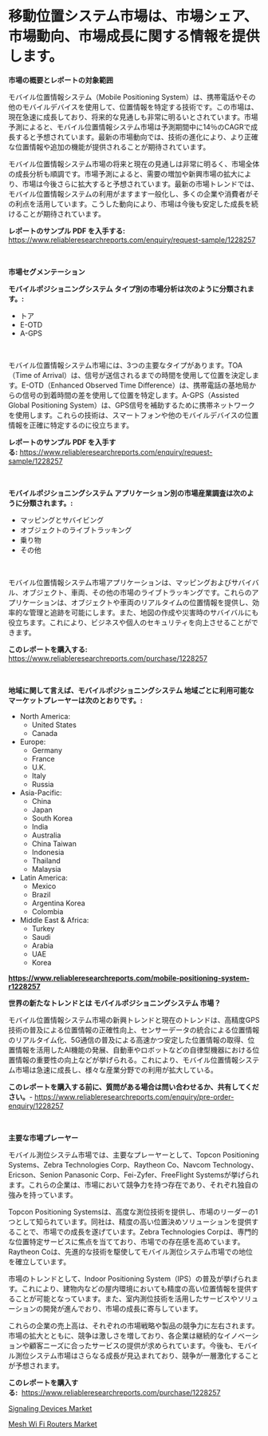 <p><h1>移動位置システム市場は、市場シェア、市場動向、市場成長に関する情報を提供します。</h1></p><p><strong>市場の概要とレポートの対象範囲</strong></p>
<p><p>モバイル位置情報システム（Mobile Positioning System）は、携帯電話やその他のモバイルデバイスを使用して、位置情報を特定する技術です。この市場は、現在急速に成長しており、将来的な見通しも非常に明るいとされています。市場予測によると、モバイル位置情報システム市場は予測期間中に14％のCAGRで成長すると予想されています。最新の市場動向では、技術の進化により、より正確な位置情報や追加の機能が提供されることが期待されています。</p><p>モバイル位置情報システム市場の将来と現在の見通しは非常に明るく、市場全体の成長分析も順調です。市場予測によると、需要の増加や新興市場の拡大により、市場は今後さらに拡大すると予想されています。最新の市場トレンドでは、モバイル位置情報システムの利用がますます一般化し、多くの企業や消費者がその利点を活用しています。こうした動向により、市場は今後も安定した成長を続けることが期待されています。</p></p>
<p><strong>レポートのサンプル PDF を入手する:</strong> <a href="https://www.reliableresearchreports.com/enquiry/request-sample/1228257">https://www.reliableresearchreports.com/enquiry/request-sample/1228257</a></p>
<p>&nbsp;</p>
<p><strong>市場セグメンテーション</strong></p>
<p><strong>モバイルポジショニングシステム タイプ別の市場分析は次のように分類されます。:</strong></p>
<p><ul><li>トア</li><li>E-OTD</li><li>A-GPS</li></ul></p>
<p>&nbsp;</p>
<p><p>モバイル位置情報システム市場には、3つの主要なタイプがあります。TOA（Time of Arrival）は、信号が送信されるまでの時間を使用して位置を決定します。E-OTD（Enhanced Observed Time Difference）は、携帯電話の基地局からの信号の到着時間の差を使用して位置を特定します。A-GPS（Assisted Global Positioning System）は、GPS信号を補助するために携帯ネットワークを使用します。これらの技術は、スマートフォンや他のモバイルデバイスの位置情報を正確に特定するのに役立ちます。</p></p>
<p><strong>レポートのサンプル PDF を入手する:</strong>&nbsp;<a href="https://www.reliableresearchreports.com/enquiry/request-sample/1228257">https://www.reliableresearchreports.com/enquiry/request-sample/1228257</a></p>
<p>&nbsp;</p>
<p><strong> モバイルポジショニングシステム アプリケーション別の市場産業調査は次のように分類されます。:</strong></p>
<p><ul><li>マッピングとサバイビング</li><li>オブジェクトのライブトラッキング</li><li>乗り物</li><li>その他</li></ul></p>
<p>&nbsp;</p>
<p><p>モバイル位置情報システム市場アプリケーションは、マッピングおよびサバイバル、オブジェクト、車両、その他の市場のライブトラッキングです。これらのアプリケーションは、オブジェクトや車両のリアルタイムの位置情報を提供し、効率的な管理と追跡を可能にします。また、地図の作成や災害時のサバイバルにも役立ちます。これにより、ビジネスや個人のセキュリティを向上させることができます。</p></p>
<p><strong>このレポートを購入する:</strong>&nbsp; <a href="https://www.reliableresearchreports.com/purchase/1228257">https://www.reliableresearchreports.com/purchase/1228257</a></p>
<p>&nbsp;</p>
<p><strong>地域に関して言えば、モバイルポジショニングシステム 地域ごとに利用可能なマーケットプレーヤーは次のとおりです。:</strong></p>
<p><ul>
    <li>
        North America:
        <ul>
            <li>United States</li>
            <li>Canada</li>
        </ul>
    </li>
    <li>
        Europe:
        <ul>
            <li>Germany</li>
            <li>France</li>
            <li>U.K.</li>
            <li>Italy</li>
            <li>Russia</li>
        </ul>
    </li>
    <li>
        Asia-Pacific:
        <ul>
            <li>China</li>
            <li>Japan</li>
            <li>South Korea</li>
            <li>India</li>
            <li>Australia</li>
            <li>China Taiwan</li>
            <li>Indonesia</li>
            <li>Thailand</li>
            <li>Malaysia</li>
        </ul>
    </li>
    <li>
        Latin America:
        <ul>
            <li>Mexico</li>
            <li>Brazil</li>
            <li>Argentina Korea</li>
            <li>Colombia</li>
        </ul>
    </li>
    <li>
        Middle East & Africa:
        <ul>
            <li>Turkey</li>
            <li>Saudi</li>
            <li>Arabia</li>
            <li>UAE</li>
            <li>Korea</li>
        </ul>
    </li>
    </ul></p>
<p><strong><a href="https://www.reliableresearchreports.com/mobile-positioning-system-r1228257">https://www.reliableresearchreports.com/mobile-positioning-system-r1228257</a></strong>&nbsp;</p>
<p><strong>世界の新たなトレンドとは モバイルポジショニングシステム 市場？</strong></p>
<p><p>モバイル位置情報システム市場の新興トレンドと現在のトレンドは、高精度GPS技術の普及による位置情報の正確性向上、センサーデータの統合による位置情報のリアルタイム化、5G通信の普及による高速かつ安定した位置情報の取得、位置情報を活用したAI機能の発展、自動車やロボットなどの自律型機器における位置情報の重要性の向上などが挙げられる。これにより、モバイル位置情報システム市場は急速に成長し、様々な産業分野での利用が拡大している。</p></p>
<p><strong>このレポートを購入する前に、質問がある場合は問い合わせるか、共有してください。</strong>- <a href="https://www.reliableresearchreports.com/enquiry/pre-order-enquiry/1228257">https://www.reliableresearchreports.com/enquiry/pre-order-enquiry/1228257</a></p>
<p>&nbsp;</p>
<p><strong>主要な市場プレーヤー</strong></p>
<p><p>モバイル測位システム市場では、主要なプレーヤーとして、Topcon Positioning Systems、Zebra Technologies Corp、Raytheon Co、Navcom Technology、Ericson、Senion Panasonic Corp、Fei-Zyfer、FreeFlight Systemsが挙げられます。これらの企業は、市場において競争力を持つ存在であり、それぞれ独自の強みを持っています。</p><p>Topcon Positioning Systemsは、高度な測位技術を提供し、市場のリーダーの1つとして知られています。同社は、精度の高い位置決めソリューションを提供することで、市場での成長を遂げています。Zebra Technologies Corpは、専門的な位置特定サービスに焦点を当てており、市場での存在感を高めています。Raytheon Coは、先進的な技術を駆使してモバイル測位システム市場での地位を確立しています。</p><p>市場のトレンドとして、Indoor Positioning System（IPS）の普及が挙げられます。これにより、建物内などの屋内環境においても精度の高い位置情報を提供することが可能となっています。また、室内測位技術を活用したサービスやソリューションの開発が進んでおり、市場の成長に寄与しています。</p><p>これらの企業の売上高は、それぞれの市場戦略や製品の競争力に左右されます。市場の拡大とともに、競争は激しさを増しており、各企業は継続的なイノベーションや顧客ニーズに合ったサービスの提供が求められています。今後も、モバイル測位システム市場はさらなる成長が見込まれており、競争が一層激化することが予想されます。</p></p>
<p><strong>このレポートを購入する:</strong>&nbsp;&nbsp;<a href="https://www.reliableresearchreports.com/purchase/1228257">https://www.reliableresearchreports.com/purchase/1228257</a></p>
<p><p><a href="https://github.com/okotobwrhuteie/Market-Research-Report-List-2/blob/main/signaling-devices-market.md">Signaling Devices Market</a></p><p><a href="https://pretty-mail-caf.notion.site/Mesh-Wi-Fi-Routers-Market-Insight-Market-Trends-Growth-Forecasted-from-2024-TO-2031-941292d49ace45a0966d0bc3dd4ec5cd">Mesh Wi Fi Routers Market</a></p></p>